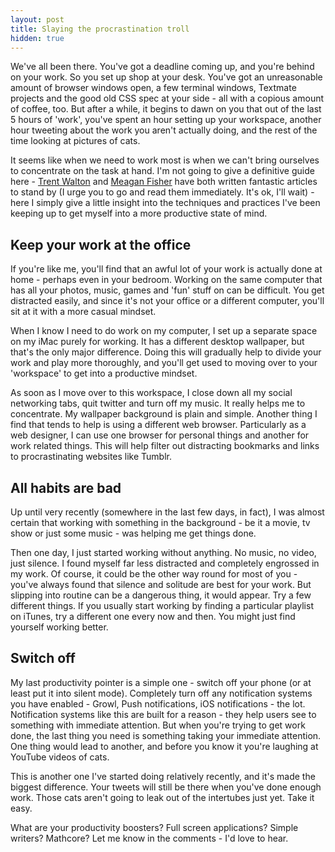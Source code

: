 ```yaml
---
layout: post
title: Slaying the procrastination troll
hidden: true
---
```


We've all been there. You've got a deadline coming up, and you're behind on your work. So you set up shop at your desk. You've got an unreasonable amount of browser windows open, a few terminal windows, Textmate projects and the good old CSS spec at your side - all with a copious amount of coffee, too. But after a while, it begins to dawn on you that out of the last 5 hours of 'work', you've spent an hour setting up your workspace, another hour tweeting about the work you aren't actually doing, and the rest of the time looking at pictures of cats.

It seems like when we need to work most is when we can't bring ourselves to concentrate on the task at hand. I'm not going to give a definitive guide here - [Trent Walton](http://trentwalton.com/2011/09/20/unitasking/) and [Meagan Fisher](http://24ways.org/2010/put-yourself-in-a-corner) have both written fantastic articles to stand by (I urge you to go and read them immediately. It's ok, I'll wait) - here I simply give a little insight into the techniques and practices I've been keeping up to get myself into a more productive state of mind.<!-- more -->


## Keep your work at the office


If you're like me, you'll find that an awful lot of your work is actually done at home - perhaps even in your bedroom. Working on the same computer that has all your photos, music, games and 'fun' stuff on can be difficult. You get distracted easily, and since it's not your office or a different computer, you'll sit at it with a more casual mindset.

When I know I need to do work on my computer, I set up a separate space on my iMac purely for working. It has a different desktop wallpaper, but that's the only major difference. Doing this will gradually help to divide your work and play more thoroughly, and you'll get used to moving over to your 'workspace' to get into a productive mindset.

As soon as I move over to this workspace, I close down all my social networking tabs, quit twitter and turn off my music. It really helps me to concentrate. My wallpaper background is plain and simple. Another thing I find that tends to help is using a different web browser. Particularly as a web designer, I can use one browser for personal things and another for work related things. This will help filter out distracting bookmarks and links to procrastinating websites like Tumblr.


## All habits are bad


Up until very recently (somewhere in the last few days, in fact), I was almost certain that working with something in the background - be it a movie, tv show or just some music - was helping me get things done.

Then one day, I just started working without anything. No music, no video, just silence. I found myself far less distracted and completely engrossed in my work. Of course, it could be the other way round for most of you - you've always found that silence and solitude are best for your work. But slipping into routine can be a dangerous thing, it would appear. Try a few different things. If you usually start working by finding a particular playlist on iTunes, try a different one every now and then. You might just find yourself working better.


## Switch off


My last productivity pointer is a simple one - switch off your phone (or at least put it into silent mode). Completely turn off any notification systems you have enabled - Growl, Push notifications, iOS notifications - the lot. Notification systems like this are built for a reason - they help users see to something with immediate attention. But when you're trying to get work done, the last thing you need is something taking your immediate attention. One thing would lead to another, and before you know it you're laughing at YouTube videos of cats.

This is another one I've started doing relatively recently, and it's made the biggest difference. Your tweets will still be there when you've done enough work. Those cats aren't going to leak out of the intertubes just yet. Take it easy.

What are your productivity boosters? Full screen applications? Simple writers? Mathcore? Let me know in the comments - I'd love to hear.
